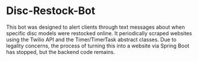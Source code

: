# Disc-Restock-Bot
This bot was designed to alert clients through text messages about when specific disc models were restocked online. It periodically scraped websites using the Twilio API and the Timer/TimerTask abstract classes. Due to legality concerns, the process of turning this into a website via Spring Boot has stopped, but the backend code remains.

